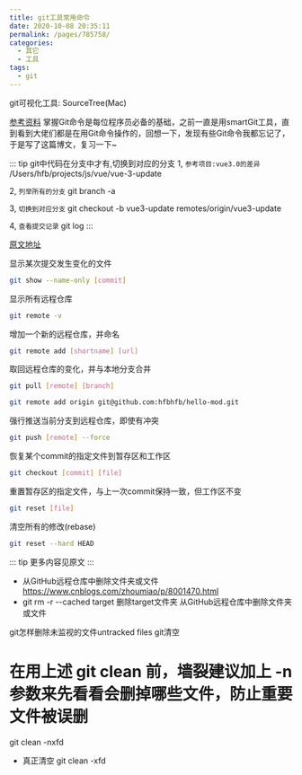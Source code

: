 ```yaml
---
title: git工具常用命令
date: 2020-10-08 20:35:11
permalink: /pages/785758/
categories:
  - 其它
  - 工具
tags:
  - git
---
```


git可视化工具: SourceTree(Mac)


[参考资料](https://github.com/whx123/JavaHome/blob/master/%E7%A8%8B%E5%BA%8F%E5%91%98%E5%BF%85%E5%A4%87%E5%B7%A5%E5%85%B7%E7%AF%87/%E7%A8%8B%E5%BA%8F%E5%91%98%E5%BF%85%E5%A4%87%E5%9F%BA%E7%A1%80%EF%BC%9AGit%20%E5%91%BD%E4%BB%A4%E5%85%A8%E6%96%B9%E4%BD%8D%E5%AD%A6%E4%B9%A0.md)
掌握Git命令是每位程序员必备的基础，之前一直是用smartGit工具，直到看到大佬们都是在用Git命令操作的，回想一下，发现有些Git命令我都忘记了，于是写了这篇博文，复习一下~



::: tip git中代码在分支中才有,切换到对应的分支
1, `参考项目:vue3.0的差异` /Users/hfb/projects/js/vue/vue-3-update

2, `列举所有的分支` git branch -a

3, `切换到对应分支` git checkout -b vue3-update remotes/origin/vue3-update

4, `查看提交记录`   git log
:::


[原文地址](https://www.cnblogs.com/miracle77hp/articles/11163532.html)


显示某次提交发生变化的文件
``` bash
git show --name-only [commit]
```


显示所有远程仓库
``` bash
git remote -v
```

增加一个新的远程仓库，并命名
``` bash
git remote add [shortname] [url]
```



取回远程仓库的变化，并与本地分支合并
``` bash
git pull [remote] [branch]

git remote add origin git@github.com:hfbhfb/hello-mod.git

```


强行推送当前分支到远程仓库，即使有冲突
``` bash
git push [remote] --force
```


恢复某个commit的指定文件到暂存区和工作区
``` bash
git checkout [commit] [file]
```


重置暂存区的指定文件，与上一次commit保持一致，但工作区不变
``` bash
git reset [file]
```

清空所有的修改(rebase)
``` bash
git reset --hard HEAD
```


::: tip 更多内容见原文
:::


* 从GitHub远程仓库中删除文件夹或文件 https://www.cnblogs.com/zhoumiao/p/8001470.html
* git rm -r --cached target  删除target文件夹 从GitHub远程仓库中删除文件夹或文件


git怎样删除未监视的文件untracked files git清空
# 在用上述 git clean 前，墙裂建议加上 -n 参数来先看看会删掉哪些文件，防止重要文件被误删
git clean -nxfd
* 真正清空  git clean -xfd
